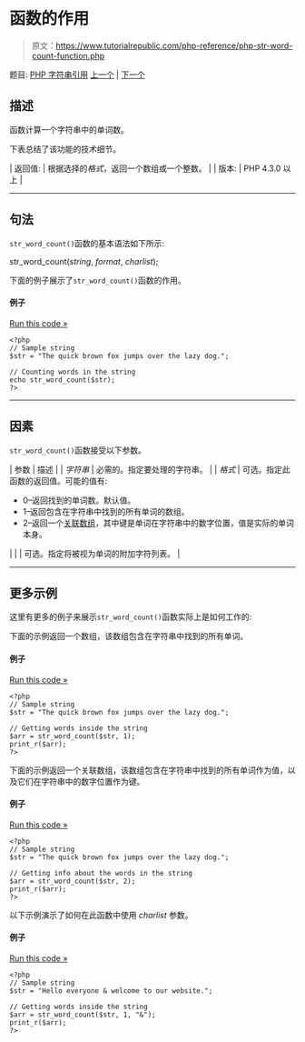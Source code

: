 # 函数的作用

> 原文：<https://www.tutorialrepublic.com/php-reference/php-str-word-count-function.php>

题目: [PHP 字符串引用](php-string-functions.php) [上一个](php-str-split-function.php) | [下一个](php-strcasecmp-function.php)

## 描述

函数计算一个字符串中的单词数。

下表总结了该功能的技术细节。

| 返回值: | 根据选择的*格式*，返回一个数组或一个整数。 |
| 版本: | PHP 4.3.0 以上 |

* * *

## 句法

`str_word_count()`函数的基本语法如下所示:

str_word_count(*string*, *format*, *charlist*);

下面的例子展示了`str_word_count()`函数的作用。

#### 例子

[Run this code »](../codelab.php?topic=php&file=find-the-number-of-words-inside-a-string "Run this code to view the output")

```
<?php
// Sample string
$str = "The quick brown fox jumps over the lazy dog.";

// Counting words in the string
echo str_word_count($str);
?>
```

* * *

## 因素

`str_word_count()`函数接受以下参数。

| 参数 | 描述 |
| *字符串* | 必需的。指定要处理的字符串。 |
| *格式* | 可选。指定此函数的返回值。可能的值有:

*   0–返回找到的单词数。默认值。
*   1–返回包含在字符串中找到的所有单词的数组。
*   2–返回一个[关联数组](/php-tutorial/php-arrays.php)，其中键是单词在字符串中的数字位置，值是实际的单词本身。

 |
|  | 可选。指定将被视为单词的附加字符列表。 |

* * *

## 更多示例

这里有更多的例子来展示`str_word_count()`函数实际上是如何工作的:

下面的示例返回一个数组，该数组包含在字符串中找到的所有单词。

#### 例子

[Run this code »](../codelab.php?topic=php&file=get-all-words-inside-a-string-in-array-format "Run this code to view the output")

```
<?php
// Sample string
$str = "The quick brown fox jumps over the lazy dog.";

// Getting words inside the string
$arr = str_word_count($str, 1);
print_r($arr);
?>
```

下面的示例返回一个关联数组，该数组包含在字符串中找到的所有单词作为值，以及它们在字符串中的数字位置作为键。

#### 例子

[Run this code »](../codelab.php?topic=php&file=get-all-words-inside-a-string-as-an-associative-array "Run this code to view the output")

```
<?php
// Sample string
$str = "The quick brown fox jumps over the lazy dog.";

// Getting info about the words in the string
$arr = str_word_count($str, 2);
print_r($arr);
?>
```

以下示例演示了如何在此函数中使用 *charlist* 参数。

#### 例子

[Run this code »](../codelab.php?topic=php&file=define-characters-which-will-be-considered-as-word "Run this code to view the output")

```
<?php
// Sample string
$str = "Hello everyone & welcome to our website.";

// Getting words inside the string
$arr = str_word_count($str, 1, "&");
print_r($arr);
?>
```